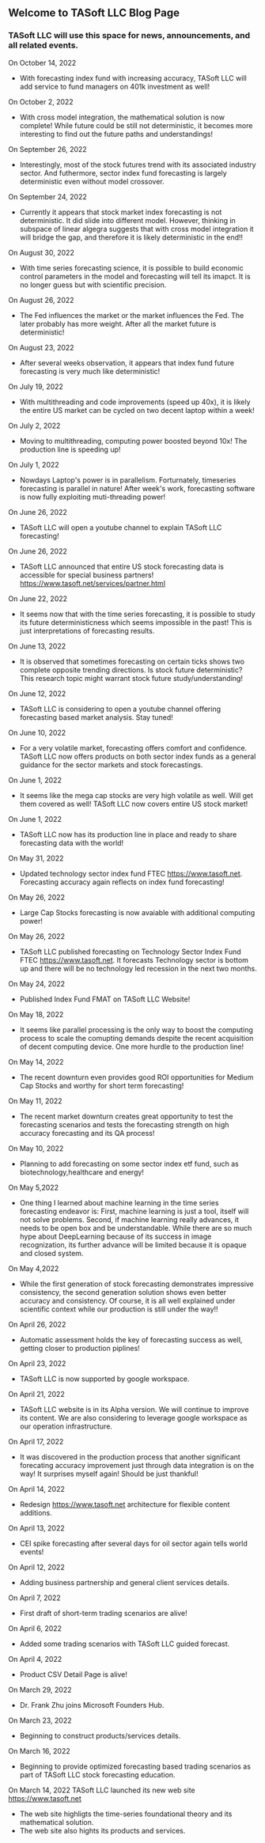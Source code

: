 ## Welcome to TASoft LLC Blog Page

### TASoft LLC will use this space for news, announcements, and all related events.
On October 14, 2022
- With forecasting index fund with increasing accuracy, TASoft LLC will add service to fund managers on 401k investment as well!

On October 2, 2022
- With cross model integration, the mathematical solution is now complete! While future could be still not deterministic, it becomes more interesting to find out the future paths and understandings!

On September 26, 2022
- Interestingly, most of the stock futures trend with its associated industry sector. And futhermore, sector index fund forecasting is largely deterministic even without model crossover.

On September 24, 2022
- Currently it appears that stock market index forecasting is not deterministic. It did slide into different model. However, thinking in subspace of linear algegra suggests that with cross model integration it will bridge the gap, and therefore it is likely deterministic in the end!!

On August 30, 2022
- With time series forecasting science, it is possible to build economic control parameters in the model and forecasting will tell its imapct. It is no longer guess but with scientific precision.

On August 26, 2022
- The Fed influences the market or the market influences the Fed. The later probably has more weight. After all the market future is deterministic!

On August 23, 2022
- After several weeks observation, it appears that index fund future forecasting is very much like deterministic!

On July 19, 2022
- With multithreading and code improvements (speed up 40x), it is likely the entire US market can be cycled on two decent laptop within a week! 

On July 2, 2022
- Moving to multithreading, computing power boosted beyond 10x! The production line is speeding up!

On July 1, 2022
- Nowdays Laptop's power is in parallelism. Forturnately, timeseries forecasting is parallel in nature! After week's work, forecasting software is now fully exploiting muti-threading power!

On June 26, 2022
- TASoft LLC will open a youtube channel to explain TASoft LLC forecasting!

On June 26, 2022
- TASoft LLC announced that entire US stock forecasting data is accessible for special business partners! https://www.tasoft.net/services/partner.html

On June 22, 2022
- It seems now that with the time series forecasting, it is possible to study its future deterministicness which seems impossible in the past! This is just interpretations of forecasting results.

On June 13, 2022
- It is observed that sometimes forecasting on certain ticks shows two complete opposite trending directions.  Is stock future deterministic? This research topic might warrant stock future study/understanding!
  
On June 12, 2022
- TASoft LLC is considering to open a youtube channel offering forecasting based market analysis. Stay tuned!

On June 10, 2022
- For a very volatile market, forecasting offers comfort and confidence. TASoft LLC now offers products on both sector index funds as a general guidance for the sector markets and stock forecastings.

On June 1, 2022
- It seems like the mega cap stocks are very high volatile as well. Will get them covered as well! TASoft LLC now covers entire US stock market!

On June 1, 2022
- TASoft LLC now has its production line in place and ready to share forecasting data with the world!

On May 31, 2022
- Updated technology sector index fund FTEC https://www.tasoft.net. Forecasting accuracy again reflects on index fund forecasting!

On May 26, 2022
- Large Cap Stocks forecasting is now avaiable with additional computing power!

On May 26, 2022
- TASoft LLC published forecasting on Technology Sector Index Fund FTEC https://www.tasoft.net. It forecasts Technology sector is bottom up and there will be no technology led recession in the next two months.

On May 24, 2022
- Published Index Fund FMAT on TASoft LLC Website!

On May 18, 2022
- It seems like parallel processing is the only way to boost the computing process to scale the comupting demands despite the recent acquisition of decent computing device. One more hurdle to the production line!

On May 14, 2022
- The recent downturn even provides good ROI opportunities for Medium Cap Stocks and worthy for short term forecasting!

On May 11, 2022
- The recent market downturn creates great opportunity to test the forecasting scenarios and tests the forecasting strength on high accuracy forecasting and its QA process! 

On May 10, 2022
- Planning to add forecasting on some sector index etf fund, such as  biotechnology,healthcare and energy!

On May 5,2022
- One thing I learned about machine learning in the time series forecasting endeavor is: First, machine learning is just a tool, itself will not solve problems. Second, if machine learning really advances, it needs to be open box and be understandable. While there are so much hype about DeepLearning because of its success in image recognization, its further advance will be limited because it is opaque and closed system.

On May 4,2022
- While the first generation of stock forecasting demonstrates impressive consistency, the second generation solution shows even better accuracy and consistency. Of course, it is all well explained under scientific context while our production is still under the way!!

On April 26, 2022
- Automatic assessment holds the key of forecasting success as well, getting closer to production piplines!

On April 23, 2022
- TASoft LLC is now supported by google workspace.

On April 21, 2022
- TASoft LLC website is in its Alpha version. We will continue to improve its content. We are also considering to leverage google workspace as our operation infrastructure.

On April 17, 2022
- It was discovered in the production process that another significant forecating accuracy improvement just through data integration is on the way! It surprises myself again! Should be just thankful!

On April 14, 2022
- Redesign https://www.tasoft.net architecture for flexible content additions.

On April 13, 2022
- CEI spike forecasting after several days for oil sector again tells world events! 

On April 12, 2022
- Adding business partnership and general client services details.

On April 7, 2022
- First draft of short-term trading scenarios are alive!

On April 6, 2022
- Added some trading scenarios with TASoft LLC guided forecast.

On April 4, 2022
- Product CSV Detail Page is alive!

On March 29, 2022
- Dr. Frank Zhu joins Microsoft Founders Hub.

On March 23, 2022
- Beginning to construct products/services details.

On March 16, 2022
- Beginning to provide optimized forecasting based trading scenarios as part of TASoft LLC stock forecasting education.


On March 14, 2022
TASoft LLC launched its new web site https://www.tasoft.net

- The web site highligts the time-series foundational theory and its mathematical solution.
- The web site also hights its products and services.






